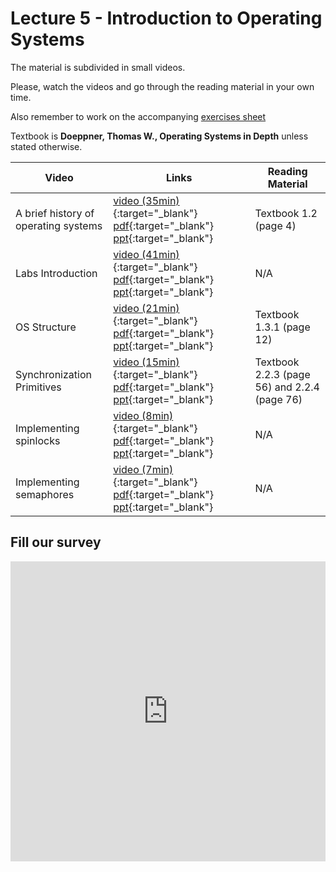 # Lecture 5 - Introduction to Operating Systems

The material is subdivided in small videos.

Please, watch the videos and go through the reading material in your own time.

Also remember to work on the accompanying [exercises sheet](../exercises/EXERCISES5.html)

Textbook is **Doeppner, Thomas W., Operating Systems in Depth** unless stated otherwise.

| Video                   | Links                     |        Reading Material                                                                                                                                                                                      |
|-------------------------|---------------------------|----------------------------------------------------------------------------------------------------------------------------------------------------------------------------------------------|
| A brief history of operating systems | [video (35min)](https://web.microsoftstream.com/video/0e8dcf69-5384-4cc8-84e5-2ee6265016eb){:target="_blank"} [pdf](../slides/W5/notes1.pdf){:target="_blank"} [ppt](../slides/W5/intro1.odp){:target="_blank"} | Textbook 1.2 (page 4) |
| Labs Introduction | [video (41min)](https://web.microsoftstream.com/video/48527b9d-21e9-4265-9410-4a2ce224a45d){:target="_blank"} [pdf](../slides/W5/notes2.pdf){:target="_blank"} [ppt](../slides/W5/intro2.odp){:target="_blank"} | N/A |
| OS Structure | [video (21min)](https://web.microsoftstream.com/video/65b2e1a3-1d1f-4bee-8633-6dfb0ac7d4a6){:target="_blank"} [pdf](../slides/W5/notes3.pdf){:target="_blank"} [ppt](../slides/W5/intro3.odp){:target="_blank"} | Textbook 1.3.1 (page 12) |
| Synchronization Primitives | [video (15min)](https://web.microsoftstream.com/video/e57f4607-3e8d-4a48-bb29-103ab90296df){:target="_blank"} [pdf](../slides/W5/notes4.pdf){:target="_blank"} [ppt](../slides/W5/intro4.odp){:target="_blank"} | Textbook 2.2.3 (page 56) and 2.2.4 (page 76) |
| Implementing spinlocks | [video (8min)](https://web.microsoftstream.com/video/4d068d22-3221-440e-8dfe-4d5e2bc6ea85){:target="_blank"} [pdf](../slides/W5/notes5.pdf){:target="_blank"} [ppt](../slides/W5/intro5.odp){:target="_blank"} | N/A |
| Implementing semaphores | [video (7min)](https://web.microsoftstream.com/video/239dbda0-0d3c-4528-8a25-5d18f50ccdcc){:target="_blank"} [pdf](../slides/W5/notes6.pdf){:target="_blank"} [ppt](../slides/W5/intro6.odp){:target="_blank"} | N/A |

## Fill our survey

<iframe width="640px" height= "480px" src= "https://forms.office.com/Pages/ResponsePage.aspx?id=MH_ksn3NTkql2rGM8aQVG5N9pWWUNd5Khd6GR62JgsZUQjhUWlZOQ1c2V1A5WExWU0hUVjdZMldBSC4u&embed=true" frameborder= "0" marginwidth= "0" marginheight= "0" style= "border: none; max-width:100%; max-height:100vh" allowfullscreen webkitallowfullscreen mozallowfullscreen msallowfullscreen> </iframe>
